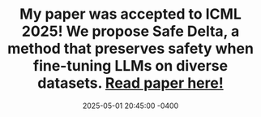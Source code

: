 ---
title: >-
  My paper was accepted to <strong>ICML 2025</strong>! We propose Safe Delta, a method that preserves safety when fine-tuning LLMs on diverse datasets.
  <a href="https://arxiv.org/pdf/2505.12038" target="_blank">Read paper here!<i class="fas fa-angle-double-right"></i></a>
date: 2025-05-01 20:45:00 -0400
---